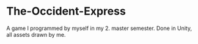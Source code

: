 # The-Occident-Express
A game I programmed by myself in my 2. master semester. Done in Unity, all assets drawn by me. 
